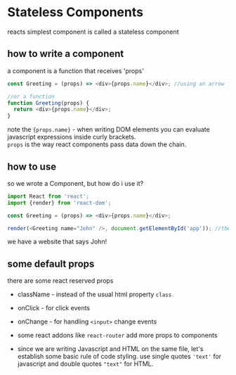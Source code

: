 # Stateless Components
reacts simplest component is called a stateless component

## how to write a component
a component is a function that receives 'props'
```javascript
const Greeting = (props) => <div>{props.name}</div>; //using an arrow function

//or a function
function Greeting(props) {
  return <div>{props.name}</div>;
}
```
note the `{props.name}` - when writing DOM elements you can evaluate javascript expressions inside curly brackets.  
`props` is the way react components pass data down the chain.

## how to use
so we wrote a Component, but how do i use it?  
```javascript
import React from 'react';
import {render} from 'react-dom';

const Greeting = (props) => <div>{props.name}</div>;

render(<Greeting name="John" />, document.getElementById('app')); //there
```
we have a website that says John!

## some default props
there are some react reserved props
- className - instead of the usual html property `class`
- onClick - for click events
- onChange - for handling `<input>` change events
- some react addons like `react-router` add more props to components

- since we are writing Javascript and HTML on the same file, let's establish some basic rule of code styling. use single quotes `'text'` for javascript and double quotes `"text"` for HTML.
